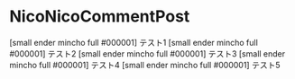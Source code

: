 # NicoNicoCommentPost

[small ender mincho full #000001] テスト1
[small ender mincho full #000001] テスト2
[small ender mincho full #000001] テスト3
[small ender mincho full #000001] テスト4
[small ender mincho full #000001] テスト5
